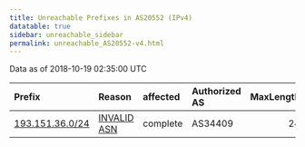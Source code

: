 ```yaml
---
title: Unreachable Prefixes in AS20552 (IPv4)
datatable: true
sidebar: unreachable_sidebar
permalink: unreachable_AS20552-v4.html
---
```


Data as of 2018-10-19 02:35:00 UTC


<div class="datatable-begin"></div>

| Prefix                                                   | Reason                                                                                                 | affected   | Authorized AS   |   MaxLength | Anchor                                         |   unreachable /24s |
|:---------------------------------------------------------|:-------------------------------------------------------------------------------------------------------|:-----------|:----------------|------------:|:-----------------------------------------------|-------------------:|
| [193.151.36.0/24](https://stat.ripe.net/193.151.36.0/24) | [INVALID ASN](https://rpki-validator.ripe.net/announcement-preview?asn=AS20552&prefix=193.151.36.0/24) | complete   | AS34409         |          24 | [RIPE](unreachable_RIPE_NCC_RPKI_Root-v4.html) |                  1 |

<div class="datatable-end"></div>
